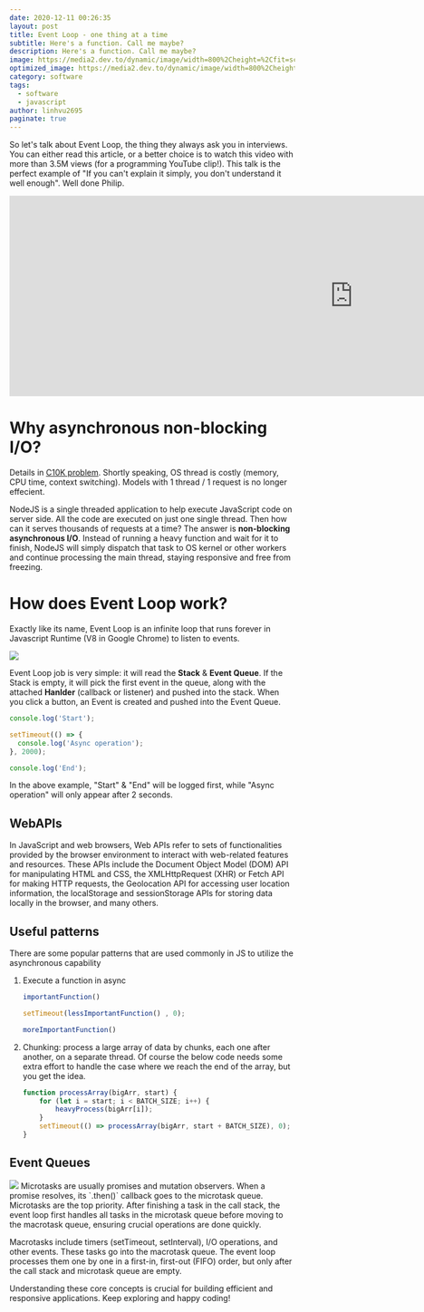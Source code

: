 ```yaml
---
date: 2020-12-11 00:26:35
layout: post
title: Event Loop - one thing at a time
subtitle: Here's a function. Call me maybe?
description: Here's a function. Call me maybe?
image: https://media2.dev.to/dynamic/image/width=800%2Cheight=%2Cfit=scale-down%2Cgravity=auto%2Cformat=auto/https%3A%2F%2Fdev-to-uploads.s3.amazonaws.com%2Fuploads%2Farticles%2Fz9mcu9ytmluzti4khdv2.png
optimized_image: https://media2.dev.to/dynamic/image/width=800%2Cheight=%2Cfit=scale-down%2Cgravity=auto%2Cformat=auto/https%3A%2F%2Fdev-to-uploads.s3.amazonaws.com%2Fuploads%2Farticles%2Fz9mcu9ytmluzti4khdv2.png
category: software
tags:
  - software
  - javascript
author: linhvu2695
paginate: true
---
```

So let's talk about Event Loop, the thing they always ask you in interviews. You can either read this article, or a better choice is to watch this video with more than 3.5M views (for a programming YouTube clip!). This talk is the perfect example of "If you can't explain it simply, you don't understand it well enough". Well done Philip.
<iframe width="1212" height="354" src="https://www.youtube.com/embed/8aGhZQkoFbQ" title="What the heck is the event loop anyway? | Philip Roberts | JSConf EU" frameborder="0" allow="accelerometer; autoplay; clipboard-write; encrypted-media; gyroscope; picture-in-picture; web-share" referrerpolicy="strict-origin-when-cross-origin" allowfullscreen></iframe>

# Why asynchronous non-blocking I/O?
Details in <a href="http://www.kegel.com/c10k.html">C10K problem</a>. Shortly speaking, OS thread is costly (memory, CPU time, context switching). Models with 1 thread / 1 request is no longer effecient. 

NodeJS is a single threaded application to help execute JavaScript code on server side. All the code are executed on just one single thread. Then how can it serves thousands of requests at a time? The answer is **non-blocking asynchronous I/O**. Instead of running a heavy function and wait for it to finish, NodeJS will simply dispatch that task to OS kernel or other workers and continue processing the main thread, staying responsive and free from freezing.

# How does Event Loop work?
Exactly like its name, Event Loop is an infinite loop that runs forever in Javascript Runtime (V8 in Google Chrome) to listen to events.

<img src="https://media.licdn.com/dms/image/v2/D5612AQE4eKWf_kLA5g/article-cover_image-shrink_600_2000/article-cover_image-shrink_600_2000/0/1676921600016?e=2147483647&v=beta&t=G5JqfRxFXShpYagJ4_bgZmOX-hdokwgkC-4qpgH4nfY">

Event Loop job is very simple: it will read the **Stack** & **Event Queue**. If the Stack is empty, it will pick the first event in the queue, along with the attached **Hanlder** (callback or listener) and pushed into the stack. When you click a button, an Event is created and pushed into the Event Queue.

```javascript
console.log('Start');

setTimeout(() => {
  console.log('Async operation');
}, 2000);

console.log('End');
```
In the above example, "Start" & "End" will be logged first, while "Async operation" will only appear after 2 seconds.

## WebAPIs
In JavaScript and web browsers, Web APIs refer to sets of functionalities provided by the browser environment to interact with web-related features and resources. These APIs include the Document Object Model (DOM) API for manipulating HTML and CSS, the XMLHttpRequest (XHR) or Fetch API for making HTTP requests, the Geolocation API for accessing user location information, the localStorage and sessionStorage APIs for storing data locally in the browser, and many others.

## Useful patterns
There are some popular patterns that are used commonly in JS to utilize the asynchronous capability

1. Execute a function in async
    ```javascript
    importantFunction()

    setTimeout(lessImportantFunction() , 0);

    moreImportantFunction()
    ```
2. Chunking: process a large array of data by chunks, each one after another, on a separate thread. Of course the below code needs some extra effort to handle the case where we reach the end of the array, but you get the idea.
    ```javascript
    function processArray(bigArr, start) {
        for (let i = start; i < BATCH_SIZE; i++) {
            heavyProcess(bigArr[i]);
        }
        setTimeout(() => processArray(bigArr, start + BATCH_SIZE), 0);
    }
    ```

## Event Queues
<img src="https://media.licdn.com/dms/image/v2/D5612AQHIuZDc3cqPtg/article-cover_image-shrink_600_2000/article-cover_image-shrink_600_2000/0/1721189705579?e=2147483647&v=beta&t=7z1ivEBMlIOpeq4P2UUbbrj1T64ysIpkPv27efVvq60">
Microtasks are usually promises and mutation observers. When a promise resolves, its `.then()` callback goes to the microtask queue. Microtasks are the top priority. After finishing a task in the call stack, the event loop first handles all tasks in the microtask queue before moving to the macrotask queue, ensuring crucial operations are done quickly.

Macrotasks include timers (setTimeout, setInterval), I/O operations, and other events. These tasks go into the macrotask queue. The event loop processes them one by one in a first-in, first-out (FIFO) order, but only after the call stack and microtask queue are empty.

Understanding these core concepts is crucial for building efficient and responsive applications. Keep exploring and happy coding! 